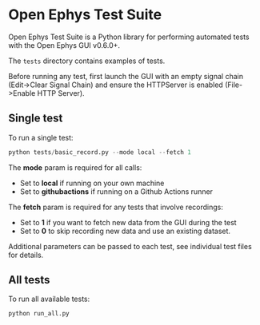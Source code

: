 # Open Ephys Test Suite

Open Ephys Test Suite is a Python library for performing automated tests with the Open Ephys GUI v0.6.0+.

The ```tests``` directory contains examples of tests.

Before running any test, first launch the GUI with an empty signal chain (Edit->Clear Signal Chain) and ensure the HTTPServer is enabled (File->Enable HTTP Server). 

## Single test
To run a single test: 

```python
python tests/basic_record.py --mode local --fetch 1
```

The **mode** param is required for all calls:
- Set to **local** if running on your own machine
- Set to **githubactions** if running on a Github Actions runner

The **fetch** param is required for any tests that involve recordings:
- Set to **1** if you want to fetch new data from the GUI during the test
- Set to **0** to skip recording new data and use an existing dataset.

Additional parameters can be passed to each test, see individual test files for details.

## All tests
To run all available tests:

```python
python run_all.py
```
